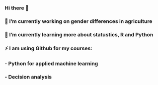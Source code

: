 ### Hi there 👋
### 🔭 I’m currently working on gender differences in agriculture
### 🌱 I’m currently learning more about statustics, R and Python
### ⚡ I am using Github for my courses:
### - Python for applied machine learning
### - Decision analysis


<!--
**AlexandraKrause/AlexandraKrause** is a ✨ _special_ ✨ repository because its `README.md` (this file) appears on your GitHub profile.

Here are some ideas to get you started:


- 👯 I’m looking to collaborate on ...
- 🤔 I’m looking for help with ...
- 💬 Ask me about ...
- 📫 How to reach me: ...
- 😄 Pronouns: ...
- ⚡ Fun fact: ...
-->
